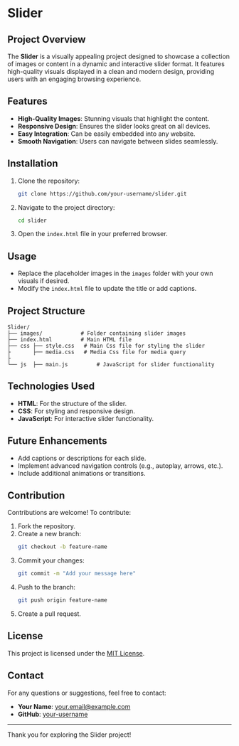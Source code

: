 # Slider

## Project Overview
The **Slider** is a visually appealing project designed to showcase a collection of images or content in a dynamic and interactive slider format. It features high-quality visuals displayed in a clean and modern design, providing users with an engaging browsing experience.

## Features
- **High-Quality Images**: Stunning visuals that highlight the content.
- **Responsive Design**: Ensures the slider looks great on all devices.
- **Easy Integration**: Can be easily embedded into any website.
- **Smooth Navigation**: Users can navigate between slides seamlessly.

## Installation
1. Clone the repository:
   ```bash
   git clone https://github.com/your-username/slider.git
   ```
2. Navigate to the project directory:
   ```bash
   cd slider
   ```
3. Open the `index.html` file in your preferred browser.

## Usage
- Replace the placeholder images in the `images` folder with your own visuals if desired.
- Modify the `index.html` file to update the title or add captions.

## Project Structure
```
Slider/
├── images/            # Folder containing slider images
├── index.html         # Main HTML file
├── css ├── style.css   # Main Css file for styling the slider
├       ├── media.css   # Media Css file for media query
├ 
└── js  ├── main.js         # JavaScript for slider functionality
```

## Technologies Used
- **HTML**: For the structure of the slider.
- **CSS**: For styling and responsive design.
- **JavaScript**: For interactive slider functionality.

## Future Enhancements
- Add captions or descriptions for each slide.
- Implement advanced navigation controls (e.g., autoplay, arrows, etc.).
- Include additional animations or transitions.

## Contribution
Contributions are welcome! To contribute:
1. Fork the repository.
2. Create a new branch:
   ```bash
   git checkout -b feature-name
   ```
3. Commit your changes:
   ```bash
   git commit -m "Add your message here"
   ```
4. Push to the branch:
   ```bash
   git push origin feature-name
   ```
5. Create a pull request.

## License
This project is licensed under the [MIT License](LICENSE).

## Contact
For any questions or suggestions, feel free to contact:
- **Your Name**: your.email@example.com
- **GitHub**: [your-username](https://github.com/your-username)

---
Thank you for exploring the Slider project!

